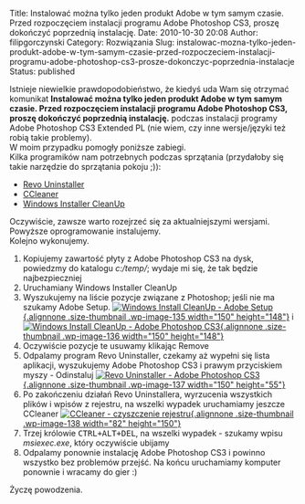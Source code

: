Title: Instalować można tylko jeden produkt Adobe w tym samym czasie. Przed rozpoczęciem instalacji programu Adobe Photoshop CS3, proszę dokończyć poprzednią instalację.
Date: 2010-10-30 20:08
Author: filipgorczynski
Category: Rozwiązania
Slug: instalowac-mozna-tylko-jeden-produkt-adobe-w-tym-samym-czasie-przed-rozpoczeciem-instalacji-programu-adobe-photoshop-cs3-prosze-dokonczyc-poprzednia-instalacje
Status: published

Istnieje niewielkie prawdopodobieństwo, że kiedyś uda Wam się otrzymać komunikat **Instalować można tylko jeden produkt Adobe w tym samym czasie. Przed rozpoczęciem instalacji programu Adobe Photoshop CS3, proszę dokończyć poprzednią instalację.** podczas instalacji programy Adobe Photoshop CS3 Extended PL (nie wiem, czy inne wersje/języki też robią takie problemy).  
W moim przypadku pomogły poniższe zabiegi.  
Kilka programików nam potrzebnych podczas sprzątania (przydałoby się takie narzędzie do sprzątania pokoju ;)):

-   [Revo Uninstaller](http://www.revouninstaller.com/revo_uninstaller_free_download.html)
-   [CCleaner](http://www.piriform.com/)
-   [Windows Installer CleanUp](http://www.sciagnij.pl/programy/p/Windows-Narzedzia-Usuwanie_programow-Windows_Installer_CleanUp/9263)

Oczywiście, zawsze warto rozejrzeć się za aktualniejszymi wersjami. Powyższe oprogramowanie instalujemy.  
Kolejno wykonujemy.

1.  Kopiujemy zawartość płyty z Adobe Photoshop CS3 na dysk, powiedzmy do katalogu *c:/temp/*; wydaje mi się, że tak będzie najbezpieczniej
2.  Uruchamiany Windows Installer CleanUp
3.  Wyszukujemy na liście pozycje związane z Photoshop; jeśli nie ma szukamy Adobe Setup. [![Windows Install CleanUp - Adobe Setup](http://filipgorczynski.files.wordpress.com/2010/10/2010-10-30_194010.jpg?w=150 "Windows Install CleanUp - Adobe Setup"){.alignnone .size-thumbnail .wp-image-135 width="150" height="148"}](http://filipgorczynski.files.wordpress.com/2010/10/2010-10-30_194010.jpg) i [![Windows Install CleanUp - Adobe Photoshop CS3](http://filipgorczynski.files.wordpress.com/2010/10/2010-10-30_193935.jpg?w=150 "Windows Install CleanUp - Adobe Photoshop CS3"){.alignnone .size-thumbnail .wp-image-136 width="150" height="148"}](http://filipgorczynski.files.wordpress.com/2010/10/2010-10-30_193935.jpg)
4.  Oczywiście pozycje te usuwamy klikając Remove
5.  Odpalamy program Revo Uninstaller, czekamy aż wypełni się lista aplikacji, wyszukujemy Adobe Photoshop CS3 i prawym przyciskiem myszy - Odinstaluj [![Revo Uninstaller - Adobe Photoshop CS3](http://filipgorczynski.files.wordpress.com/2010/10/2010-10-30_195157.jpg?w=150 "Revo Uninstaller - Adobe Photoshop CS3"){.alignnone .size-thumbnail .wp-image-137 width="150" height="55"}](http://filipgorczynski.files.wordpress.com/2010/10/2010-10-30_195157.jpg)
6.  Po zakończeniu działań Revo Uninstallera, wyrzucenia wszystkich plików i wpisów z rejestru, na wszelki wypadek uruchamiamy jeszcze CCleaner [![CCleaner - czyszczenie rejestru](http://filipgorczynski.files.wordpress.com/2010/10/2010-10-30_195605.jpg?w=82 "CCleaner - czyszczenie rejestru"){.alignnone .size-thumbnail .wp-image-138 width="82" height="150"}](http://filipgorczynski.files.wordpress.com/2010/10/2010-10-30_195605.jpg)
7.  Trzej królowie <kbd>CTRL+ALT+DEL</kbd>, na wszelki wypadek - szukamy wpisu *msiexec.exe*, który oczywiście ubijamy
8.  Odpalamy ponownie instalację Adobe Photoshop CS3 i powinno wszystko bez problemów przejść. Na końcu uruchamiamy komputer ponownie i wracamy do gier :)

Życzę powodzenia.
